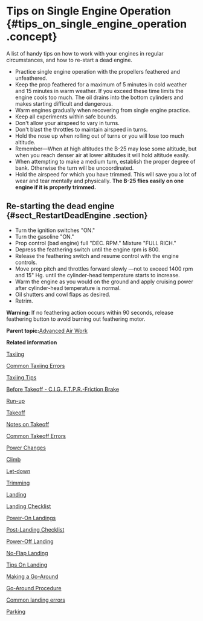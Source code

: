 # Tips on Single Engine Operation {#tips_on_single_engine_operation .concept}

A list of handy tips on how to work with your engines in regular circumstances, and how to re-start a dead engine.

-   Practice single engine operation with the propellers feathered and unfeathered.
-   Keep the prop feathered for a maximum of 5 minutes in cold weather and 15 minutes in warm weather. If you exceed these time limits the engine cools too much. The oil drains into the bottom cylinders and makes starting difficult and dangerous.
-   Warm engines gradually when recovering from single engine practice.
-   Keep all experiments within safe bounds.
-   Don't allow your airspeed to vary in turns.
-   Don't blast the throttles to maintain airspeed in turns.
-   Hold the nose up when rolling out of turns or you will lose too much altitude.
-   Remember—When at high altitudes the B-25 may lose some altitude, but when you reach denser air at lower altitudes it will hold altitude easily.
-   When attempting to make a medium turn, establish the proper degree of bank. Otherwise the turn will be uncoordinated.
-   Hold the airspeed for which you have trimmed. This will save you a lot of wear and tear mentally and physically. **The B-25 flies easily on one engine if it is properly trimmed.**

## Re-starting the dead engine {#sect_RestartDeadEngine .section}

-   Turn the ignition switches "ON."
-   Turn the gasoline "ON."
-   Prop control \(bad engine\) full "DEC. RPM." Mixture "FULL RICH."
-   Depress the feathering switch until the engine rpm is 800.
-   Release the feathering switch and resume control with the engine controls.
-   Move prop pitch and throttles forward slowly —not to exceed 1400 rpm and 15" Hg. until the cylinder-head temperature starts to increase.
-   Warm the engine as you would on the ground and apply cruising power after cylinder-head temperature is normal.
-   Oil shutters and cowl flaps as desired.
-   Retrim.

**Warning:** If no feathering action occurs within 90 seconds, release feathering button to avoid burning out feathering motor.

**Parent topic:**[Advanced Air Work](../topics/advanced_air_work.md)

**Related information**  


[Taxiing](../topics/taxiing.md)

[Common Taxiing Errors](../topics/common_taxiing_errors.md)

[Taxiing Tips](../topics/taxiing_tips.md)

[Before Takeoff - C.I.G. F.T.P.R.-Friction Brake](../topics/before_takeoff_c.i.g.f.t.p.r._friction_brake.md)

[Run-up](../topics/run_up.md)

[Takeoff](../topics/takeoff.md)

[Notes on Takeoff](../topics/notes_on_takeoff.md)

[Common Takeoff Errors](../topics/common_takeoff_errors.md)

[Power Changes](../topics/power_changes.md)

[Climb](../topics/climb.md)

[Let-down](../topics/let_down.md)

[Trimming](../topics/trimming.md)

[Landing](../topics/landing.md)

[Landing Checklist](../topics/landing_checklist.md)

[Power-On Landings](../topics/power_on_landings.md)

[Post-Landing Checklist](../topics/post_landing_checklist.md)

[Power-Off Landing](../topics/power_off_landing.md)

[No-Flap Landing](../topics/no_flap_landing.md)

[Tips On Landing](../topics/tips_on_landing.md)

[Making a Go-Around](../topics/making_a_go_around.md)

[Go-Around Procedure](../topics/go_around_procedure.md)

[Common landing errors](../topics/common_landing_errors.md)

[Parking](../topics/parking.md)

